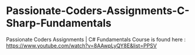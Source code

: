 # Passionate-Coders-Assignments-C-Sharp-Fundamentals
Passionate Coders Assignments | C# Fundamentals 
Course is found here : 
https://www.youtube.com/watch?v=8AAwpLyQY8E&list=PPSV
